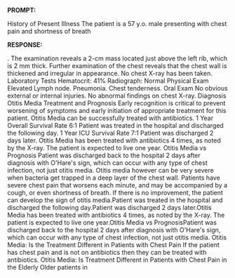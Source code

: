 **PROMPT:**

History of Present Illness The patient is a 57 y.o. male presenting with chest pain and shortness of breath

**RESPONSE:**

 . The examination reveals a 2-cm mass located just above the left rib, which is 2 mm thick. Further examination of the chest reveals that the chest wall is thickened and irregular in appearance. No chest X-ray has been taken.  Laboratory Tests  Hematocrit: 41%  Radiograph: Normal  Physical Exam  Elevated Lymph node. Pneumonia. Chest tenderness.  Oral Exam  No obvious external or internal injuries. No abnormal findings on chest X-ray.  Diagnosis  Otitis Media  Treatment and Prognosis  Early recognition is critical to prevent worsening of symptoms and early initiation of appropriate treatment for this patient.  Otitis Media can be successfully treated with antibiotics.   1 Year Overall Survival Rate 6:1  Patient was treated in the hospital and discharged the following day.   1 Year ICU Survival Rate 7:1  Patient was discharged 2 days later.   Otitis Media has been treated with antibiotics 4 times, as noted by the X-ray. The patient is expected to live one year.  Otitis Media vs Prognosis  Patient was discharged back to the hospital 2 days after diagnosis with O'Hare's sign, which can occur with any type of chest infection, not just otitis media. Otitis media however can be very severe when bacteria get trapped in a deep layer of the chest wall. Patients have severe chest pain that worsens each minute, and may be accompanied by a cough, or even shortness of breath. If there is no improvement, the patient can develop the sign of otitis media.Patient was treated in the hospital and discharged the following day.Patient was discharged 2 days later.Otitis Media has been treated with antibiotics 4 times, as noted by the X-ray. The patient is expected to live one year.Otitis Media vs PrognosisPatient was discharged back to the hospital 2 days after diagnosis with O'Hare's sign, which can occur with any type of chest infection, not just otitis media.  Otitis Media: Is the Treatment Different in Patients with Chest Pain  If the patient has chest pain and is not on antibiotics then they can be treated with antibiotics.  Otitis Media: Is Treatment Different in Patients with Chest Pain in the Elderly  Older patients in